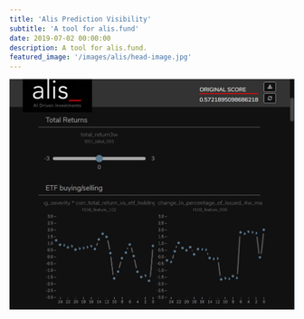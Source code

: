 ```yaml
---
title: 'Alis Prediction Visibility'
subtitle: 'A tool for alis.fund'
date: 2019-07-02 00:00:00
description: A tool for alis.fund.
featured_image: '/images/alis/head-image.jpg'
---
```


![](/images/alis/head-image.jpg)